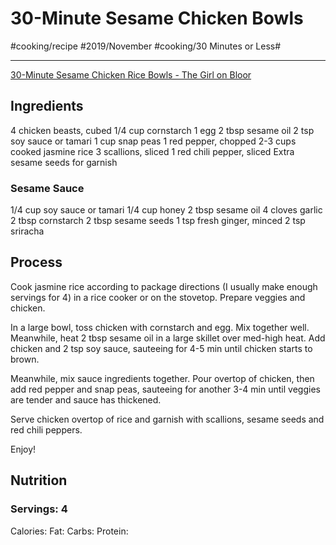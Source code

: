 # 30-Minute Sesame Chicken Bowls
#cooking/recipe #2019/November #cooking/30 Minutes or Less#
- - - -
[30-Minute Sesame Chicken Rice Bowls - The Girl on Bloor](https://thegirlonbloor.com/20-minute-sesame-chicken-rice-bowls/)

## Ingredients
4 chicken beasts, cubed
1/4 cup cornstarch
1 egg
2 tbsp sesame oil
2 tsp soy sauce or tamari
1 cup snap peas
1 red pepper, chopped
2-3 cups cooked jasmine rice
3 scallions, sliced
1 red chili pepper, sliced
Extra sesame seeds for garnish

### Sesame Sauce
1/4 cup soy sauce or tamari
1/4 cup honey
2 tbsp sesame oil
4 cloves garlic
2 tbsp cornstarch
2 tbsp sesame seeds
1 tsp fresh ginger, minced
2 tsp sriracha

## Process
Cook jasmine rice according to package directions (I usually make enough servings for 4) in a rice cooker or on the stovetop. Prepare veggies and chicken.

In a large bowl, toss chicken with cornstarch and egg. Mix together well. Meanwhile, heat 2 tbsp sesame oil in a large skillet over med-high heat. Add chicken and 2 tsp soy sauce, sauteeing for 4-5 min until chicken starts to brown.

Meanwhile, mix sauce ingredients together. Pour overtop of chicken, then add red pepper and snap peas, sauteeing for another 3-4 min until veggies are tender and sauce has thickened.

Serve chicken overtop of rice and garnish with scallions, sesame seeds and red chili peppers. 

Enjoy!

## Nutrition
### Servings: 4
Calories: 
Fat: 
Carbs: 
Protein: 